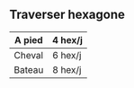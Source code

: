 ## Traverser hexagone


| A pied | 4 hex/j |
| ------ | ------- |
| Cheval | 6 hex/j |
| Bateau | 8 hex/j |
